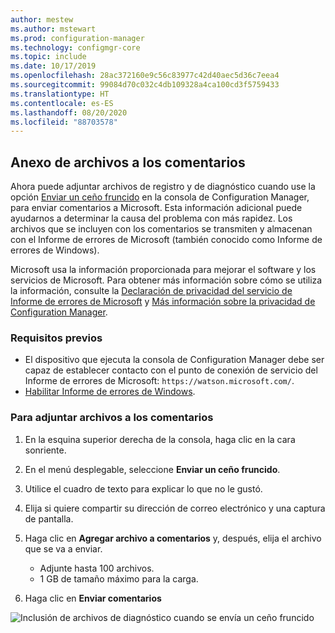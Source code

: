 ```yaml
---
author: mestew
ms.author: mstewart
ms.prod: configuration-manager
ms.technology: configmgr-core
ms.topic: include
ms.date: 10/17/2019
ms.openlocfilehash: 28ac372160e9c56c83977c42d40aec5d36c7eea4
ms.sourcegitcommit: 99084d70c032c4db109328a4ca100cd3f5759433
ms.translationtype: HT
ms.contentlocale: es-ES
ms.lasthandoff: 08/20/2020
ms.locfileid: "88703578"
---
```

## <a name="attach-files-to-feedback"></a>Anexo de archivos a los comentarios
<!--3555011-->
Ahora puede adjuntar archivos de registro y de diagnóstico cuando use la opción [Enviar un ceño fruncido](../../../../understand/find-help.md#BKMK_1806Feedback) en la consola de Configuration Manager, para enviar comentarios a Microsoft. Esta información adicional puede ayudarnos a determinar la causa del problema con más rapidez. Los archivos que se incluyen con los comentarios se transmiten y almacenan con el Informe de errores de Microsoft (también conocido como Informe de errores de Windows).

Microsoft usa la información proporcionada para mejorar el software y los servicios de Microsoft. Para obtener más información sobre cómo se utiliza la información, consulte la [Declaración de privacidad del servicio de Informe de errores de Microsoft](https://privacy.microsoft.com/microsoft-error-reporting-privacy-statement) y [Más información sobre la privacidad de Configuration Manager](../../../../plan-design/security/additional-privacy.md).

### <a name="prerequisites"></a>Requisitos previos
- El dispositivo que ejecuta la consola de Configuration Manager debe ser capaz de establecer contacto con el punto de conexión de servicio del Informe de errores de Microsoft: `https://watson.microsoft.com/`.
- [Habilitar Informe de errores de Windows](/powershell/module/windowserrorreporting).

### <a name="to-attach-files-to-feedback"></a>Para adjuntar archivos a los comentarios

1. En la esquina superior derecha de la consola, haga clic en la cara sonriente.
1. En el menú desplegable, seleccione **Enviar un ceño fruncido**.
1. Utilice el cuadro de texto para explicar lo que no le gustó.
1. Elija si quiere compartir su dirección de correo electrónico y una captura de pantalla.
1. Haga clic en **Agregar archivo a comentarios** y, después, elija el archivo que se va a enviar.
   - Adjunte hasta 100 archivos.
   - 1 GB de tamaño máximo para la carga.

1. Haga clic en **Enviar comentarios**

![Inclusión de archivos de diagnóstico cuando se envía un ceño fruncido](../../media/3556011-feedback-add-files.png)
